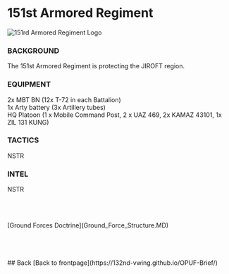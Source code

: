 #  151st Armored Regiment<br>



![151rd Armored Regiment Logo](/OPUF-Brief/Images/151st_MBT_REGT.PNG)



### BACKGROUND<br>
The 151st Armored Regiment is protecting the JIROFT region.


### EQUIPMENT <br>
2x MBT BN  (12x T-72 in each Battalion) <br>
1x Arty battery (3x Artillery tubes) <br>
HQ Platoon (1 x Mobile Command Post, 2 x UAZ 469, 2x KAMAZ 43101, 1x ZIL 131 KUNG) <br>




### TACTICS
NSTR



### INTEL
NSTR

<br>
<br>
<br>
[Ground Forces Doctrine](Ground_Force_Structure.MD)
<br>
<br>
<br>
<br>
<br>
## Back
[Back to frontpage](https://132nd-vwing.github.io/OPUF-Brief/)